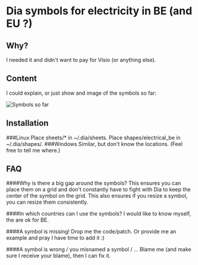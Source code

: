 Dia symbols for electricity in BE (and EU ?)
============================================
Why?
----
I needed it and didn't want to pay for Visio (or anything else).

Content
-------
I could explain, or just show and image of the symbols so far:

![Symbols so far](https://raw.github.com/qantourisc/Dia---Electrical/master/screenshot.png)

Installation
------------
###Linux
Place sheets/\* in ~/.dia/sheets.
Place shapes/electrical\_be in ~/.dia/shapes/.
###Windows
Similar, but don't know the locations.
(Feel free to tell me where.)

FAQ
---
####Why is there a big gap around the symbols?
This ensures you can place them on a grid and don't constantly have to fight with Dia to keep the center of the symbol on the grid.
This also ensures if you resize a symbol, you can resize them consistently.

####In which countries can I use the symbols?
I would like to know myself, the are ok for BE.

####A symbol is missing!
Drop me the code/patch. Or provide me an example and pray I have time to add it :)

####A symbol is wrong / you misnamed a symbol / ...
Blame me (and make sure I receive your blame), then I can fix it.
